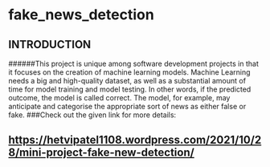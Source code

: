 # fake_news_detection
## INTRODUCTION
######This project is unique among software development projects in that it focuses on the creation of machine learning models. Machine Learning needs a big and high-quality dataset, as well as a substantial amount of time for model training and model testing. In other words, if the predicted outcome, the model is called correct. The model, for example, may anticipate and categorise the appropriate sort of news as either false or fake.
###Check out the given link for more details:
## https://hetvipatel1108.wordpress.com/2021/10/28/mini-project-fake-new-detection/
